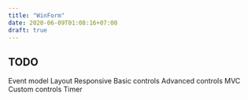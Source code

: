 ```yaml
---
title: "WinForm"
date: 2020-06-09T01:08:16+07:00
draft: true
---
```


## TODO
Event model
Layout
Responsive
Basic controls
Advanced controls
MVC
Custom controls
Timer
